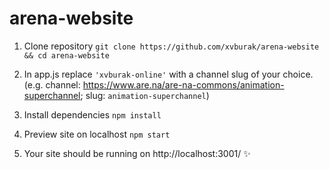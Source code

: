 # arena-website

1. Clone repository
`git clone https://github.com/xvburak/arena-website && cd arena-website`


2. In app.js replace `'xvburak-online'` with a channel slug of your choice. 
(e.g. channel: https://www.are.na/are-na-commons/animation-superchannel; slug: `animation-superchannel`)


3. Install dependencies
`npm install`


4. Preview site on localhost
`npm start`


5. Your site should be running on http://localhost:3001/ ✨
